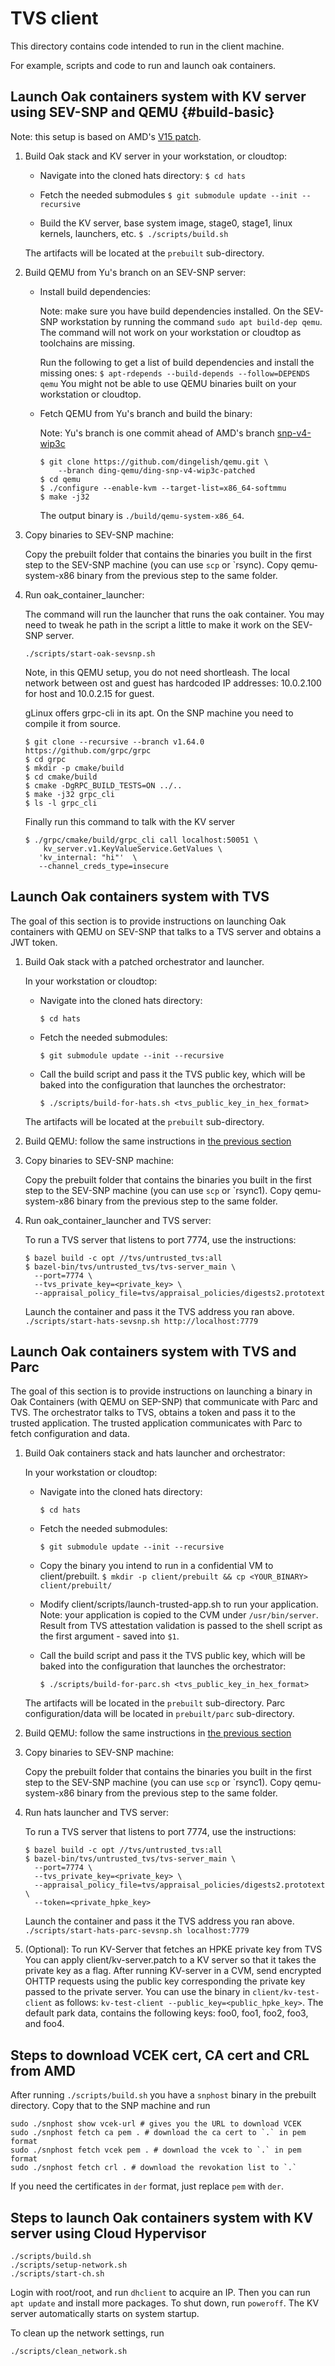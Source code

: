 # TVS client

This directory contains code intended to run in the client machine.

For example, scripts and code to run and launch oak containers.

## Launch Oak containers system with KV server using SEV-SNP and QEMU {#build-basic}

Note: this setup is based on AMD's
[V15 patch](https://lore.kernel.org/kvm/20240502231140.GC13783@ls.amr.corp.intel.com/T/).

1.  Build Oak stack and KV server in your workstation, or cloudtop:

    *   Navigate into the cloned hats directory: `$ cd hats`

    *   Fetch the needed submodules `$ git submodule update --init --recursive`

    *   Build the KV server, base system image, stage0, stage1, linux kernels,
        launchers, etc. `$ ./scripts/build.sh`

    The artifacts will be located at the `prebuilt` sub-directory.

1.  Build QEMU from Yu's branch on an SEV-SNP server:

    *   Install build dependencies:

        Note: make sure you have build dependencies installed. On the SEV-SNP
        workstation by running the command `sudo apt build-dep qemu`. The
        command will not work on your workstation or cloudtop as toolchains are
        missing.

        Run the following to get a list of build dependencies and install the
        missing ones: `$ apt-rdepends --build-depends --follow=DEPENDS qemu` You
        might not be able to use QEMU binaries built on your workstation or
        cloudtop.

    *   Fetch QEMU from Yu's branch and build the binary:

        Note: Yu's branch is one commit ahead of AMD's branch
        [snp-v4-wip3c](https://github.com/amdese/qemu/commits/snp-v4-wip3c)

        ```
        $ git clone https://github.com/dingelish/qemu.git \
            --branch ding-qemu/ding-snp-v4-wip3c-patched
        $ cd qemu
        $ ./configure --enable-kvm --target-list=x86_64-softmmu
        $ make -j32
        ```

        The output binary is `./build/qemu-system-x86_64`.

1.  Copy binaries to SEV-SNP machine:

    Copy the prebuilt folder that contains the binaries you built in the first
    step to the SEV-SNP machine (you can use `scp` or `rsync). Copy
    qemu-system-x86 binary from the previous step to the same folder.

1.  Run oak_container_launcher:

    The command will run the launcher that runs the oak container. You may need
    to tweak he path in the script a little to make it work on the SEV-SNP
    server.

    `./scripts/start-oak-sevsnp.sh`

    Note, in this QEMU setup, you do not need shortleash. The local network
    between ost and guest has hardcoded IP addresses: 10.0.2.100 for host and
    10.0.2.15 for guest.

    gLinux offers grpc-cli in its apt. On the SNP machine you need to compile it
    from source.

    ```
    $ git clone --recursive --branch v1.64.0 https://github.com/grpc/grpc
    $ cd grpc
    $ mkdir -p cmake/build
    $ cd cmake/build
    $ cmake -DgRPC_BUILD_TESTS=ON ../..
    $ make -j32 grpc_cli
    $ ls -l grpc_cli
    ```

    Finally run this command to talk with the KV server

    ```
    $ ./grpc/cmake/build/grpc_cli call localhost:50051 \
        kv_server.v1.KeyValueService.GetValues \
       'kv_internal: "hi"'  \
       --channel_creds_type=insecure
    ```

## Launch Oak containers system with TVS

The goal of this section is to provide instructions on launching Oak containers
with QEMU on SEV-SNP that talks to a TVS server and obtains a JWT token.

1.  Build Oak stack with a patched orchestrator and launcher.

    In your workstation or cloudtop:

    *   Navigate into the cloned hats directory:

        ```
        $ cd hats
        ```

    *   Fetch the needed submodules:

        ```
        $ git submodule update --init --recursive
        ```

    *   Call the build script and pass it the TVS public key, which will be
        baked into the configuration that launches the orchestrator:

        ```
        $ ./scripts/build-for-hats.sh <tvs_public_key_in_hex_format>
        ```

    The artifacts will be located at the `prebuilt` sub-directory.

1.  Build QEMU: follow the same instructions in
    [the previous section](#build-basic)

1.  Copy binaries to SEV-SNP machine:

    Copy the prebuilt folder that contains the binaries you built in the first
    step to the SEV-SNP machine (you can use `scp` or `rsync1). Copy
    qemu-system-x86 binary from the previous step to the same folder.

1.  Run oak_container_launcher and TVS server:

    To run a TVS server that listens to port 7774, use the instructions:

    ```
    $ bazel build -c opt //tvs/untrusted_tvs:all
    $ bazel-bin/tvs/untrusted_tvs/tvs-server_main \
      --port=7774 \
      --tvs_private_key=<private_key> \
      --appraisal_policy_file=tvs/appraisal_policies/digests2.prototext

    ```

    Launch the container and pass it the TVS address you ran above.
    `./scripts/start-hats-sevsnp.sh http://localhost:7779`

## Launch Oak containers system with TVS and Parc

The goal of this section is to provide instructions on launching a binary in Oak
Containers (with QEMU on SEP-SNP) that communicate with Parc and TVS. The
orchestrator talks to TVS, obtains a token and pass it to the trusted
application. The trusted application communicates with Parc to fetch
configuration and data.

1.  Build Oak containers stack and hats launcher and orchestrator:

    In your workstation or cloudtop:

    *   Navigate into the cloned hats directory:

        ```
        $ cd hats
        ```

    *   Fetch the needed submodules:

        ```
        $ git submodule update --init --recursive
        ```

    *   Copy the binary you intend to run in a confidential VM to
        client/prebuilt. `$ mkdir -p client/prebuilt && cp <YOUR_BINARY>
        client/prebuilt/`

    *   Modify client/scripts/launch-trusted-app.sh to run your application.
        Note: your application is copied to the CVM under `/usr/bin/server`.
        Result from TVS attestation validation is passed to the shell script as
        the first argument - saved into `$1`.

    *   Call the build script and pass it the TVS public key, which will be
        baked into the configuration that launches the orchestrator:

        ```
        $ ./scripts/build-for-parc.sh <tvs_public_key_in_hex_format>
        ```

    The artifacts will be located in the `prebuilt` sub-directory. Parc
    configuration/data will be located in `prebuilt/parc` sub-directory.

1.  Build QEMU: follow the same instructions in
    [the previous section](#build-basic)

1.  Copy binaries to SEV-SNP machine:

    Copy the prebuilt folder that contains the binaries you built in the first
    step to the SEV-SNP machine (you can use `scp` or `rsync1). Copy
    qemu-system-x86 binary from the previous step to the same folder.

1.  Run hats launcher and TVS server:

    To run a TVS server that listens to port 7774, use the instructions:

    ```
    $ bazel build -c opt //tvs/untrusted_tvs:all
    $ bazel-bin/tvs/untrusted_tvs/tvs-server_main \
      --port=7774 \
      --tvs_private_key=<private_key> \
      --appraisal_policy_file=tvs/appraisal_policies/digests2.prototext \
      --token=<private_hpke_key>
    ```

    Launch the container and pass it the TVS address you ran above.
    `./scripts/start-hats-parc-sevsnp.sh localhost:7779`

1.  (Optional): To run KV-Server that fetches an HPKE private key from TVS You
    can apply client/kv-server.patch to a KV server so that it takes the private
    key as a flag. After running KV-server in a CVM, send encrypted OHTTP
    requests using the public key corresponding the private key passed to the
    private server. You can use the binary in `client/kv-test-client` as
    follows: `kv-test-client --public_key=<public_hpke_key>`. The default park
    data, contains the following keys: foo0, foo1, foo2, foo3, and foo4.

## Steps to download VCEK cert, CA cert and CRL from AMD

After running `./scripts/build.sh` you have a `snphost` binary in the prebuilt
directory. Copy that to the SNP machine and run

```
sudo ./snphost show vcek-url # gives you the URL to download VCEK
sudo ./snphost fetch ca pem . # download the ca cert to `.` in pem format
sudo ./snphost fetch vcek pem . # download the vcek to `.` in pem format
sudo ./snphost fetch crl . # download the revokation list to `.`
```

If you need the certificates in `der` format, just replace `pem` with `der`.

## Steps to launch Oak containers system with KV server using Cloud Hypervisor

```
./scripts/build.sh
./scripts/setup-network.sh
./scripts/start-ch.sh
```

Login with root/root, and run `dhclient` to acquire an IP. Then you can run `apt
update` and install more packages. To shut down, run `poweroff`. The KV server
automatically starts on system startup.

To clean up the network settings, run

```
./scripts/clean_network.sh
```

